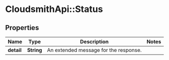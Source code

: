 # CloudsmithApi::Status

## Properties
Name | Type | Description | Notes
------------ | ------------- | ------------- | -------------
**detail** | **String** | An extended message for the response. | 


